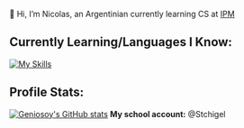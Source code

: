 👋 Hi, I’m Nicolas, an Argentinian currently learning CS at [IPM](https://www.ipm.edu.ar/)
## Currently Learning/Languages I Know:
[![My Skills](https://skillicons.dev/icons?i=js,html,css,mysql,cpp,arduino,bootstrap,git,codepen,robloxstudio,lua,visualstudio)](https://skillicons.dev)
## Profile Stats:
[![Geniosoy's GitHub stats](https://github-readme-stats.vercel.app/api?username=geniosoy&show_icons=true&theme=dark)](https://github.com/anuraghazra/github-readme-stats)
**My school account:**
@Stchigel
